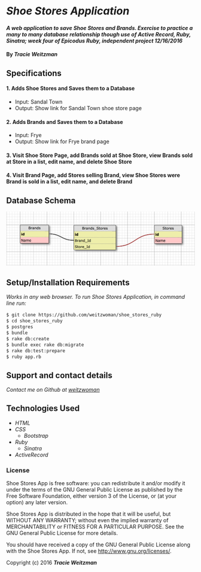 # _Shoe Stores Application_

#### _A web application to save Shoe Stores and Brands. Exercise to practice a many to many database relationship though use of Active Record, Ruby, Sinatra; week four of Epicodus Ruby, independent project 12/16/2016_

#### By _**Tracie Weitzman**_

## Specifications

#### 1. Adds Shoe Stores and Saves them to a Database
* Input: Sandal Town
* Output: Show link for Sandal Town shoe store page

#### 2. Adds Brands and Saves them to a Database
* Input: Frye
* Output: Show link for Frye brand page

#### 3. Visit Shoe Store Page, add Brands sold at Shoe Store, view Brands sold at Store in a list, edit name, and delete Shoe Store

#### 4. Visit Brand Page, add Stores selling Brand, view Shoe Stores were Brand is sold in a list, edit name, and delete Brand

## Database Schema

![alt tag](https://github.com/weitzwoman/shoe_stores_ruby/blob/master/public/img/schema.png)

## Setup/Installation Requirements

_Works in any web browser. To run Shoe Stores Application, in command line run:_

```
$ git clone https://github.com/weitzwoman/shoe_stores_ruby
$ cd shoe_stores_ruby
$ postgres
$ bundle
$ rake db:create
$ bundle exec rake db:migrate
$ rake db:test:prepare
$ ruby app.rb
```

## Support and contact details

_Contact me on Github at [weitzwoman](https://github.com/weitzwoman)_

## Technologies Used

* _HTML_
* _CSS_
  * _Bootstrap_
* _Ruby_
  * _Sinatra_
* _ActiveRecord_


### License

Shoe Stores App is free software: you can redistribute it and/or modify it under the terms of the GNU General Public License as published by the Free Software Foundation, either version 3 of the License, or (at your option) any later version.

Shoe Stores App is distributed in the hope that it will be useful, but WITHOUT ANY WARRANTY; without even the implied warranty of MERCHANTABILITY or FITNESS FOR A PARTICULAR PURPOSE. See the GNU General Public License for more details.

You should have received a copy of the GNU General Public License along with the Shoe Stores App. If not, see http://www.gnu.org/licenses/.

Copyright (c) 2016 **_Tracie Weitzman_**
